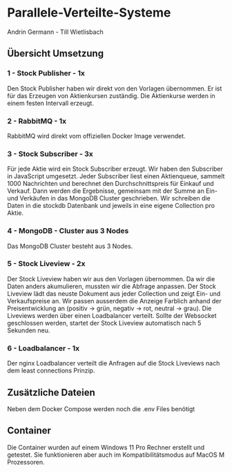 # Parallele-Verteilte-Systeme

Andrin Germann - Till Wietlisbach

## Übersicht Umsetzung

### 1 - Stock Publisher - 1x

Den Stock Publisher haben wir direkt von den Vorlagen übernommen. Er ist für das Erzeugen von Aktienkursen zuständig. Die Aktienkurse werden in einem festen Intervall erzeugt.

### 2 - RabbitMQ - 1x

RabbitMQ wird direkt vom offiziellen Docker Image verwendet. 

### 3 - Stock Subscriber - 3x

Für jede Aktie wird ein Stock Subscriber erzeugt. Wir haben den Subscriber in JavaScript umgesetzt. Jeder Subscriber liest einen Aktienqueue, sammelt 1000 Nachrichten und berechnet den Durchschnittspreis für Einkauf und Verkauf. Dann werden die Ergebnisse, gemeinsam mit der Summe an Ein- und Verkäufen in das MongoDB Cluster geschrieben. Wir schreiben die Daten in die stockdb Datenbank und jeweils in eine eigene Collection pro Aktie.

### 4 - MongoDB - Cluster aus 3 Nodes

Das MongoDB Cluster besteht aus 3 Nodes.

### 5 - Stock Liveview - 2x

Der Stock Liveview haben wir aus den Vorlagen übernommen. Da wir die Daten anders akumulieren, mussten wir die Abfrage anpassen. Der Stock Liveview lädt das neuste Dokument aus jeder Collection und zeigt Ein- und Verkaufspreise an. Wir passen ausserdem die Anzeige Farblich anhand der Preisentwicklung an (positiv -> grün, negativ -> rot, neutral -> grau). Die Liveviews werden über einen Loadbalancer verteilt. Sollte der Websocket geschlossen werden, startet der Stock Liveview automatisch nach 5 Sekunden neu.

### 6 - Loadbalancer - 1x

Der nginx Loadbalancer verteilt die Anfragen auf die Stock Liveviews nach dem least connections Prinzip.

## Zusätzliche Dateien

Neben dem Docker Compose werden noch die .env Files benötigt

## Container

Die Container wurden auf einem Windows 11 Pro Rechner erstellt und getestet. Sie funktionieren aber auch im Kompatibilitätsmodus auf MacOS M Prozessoren.